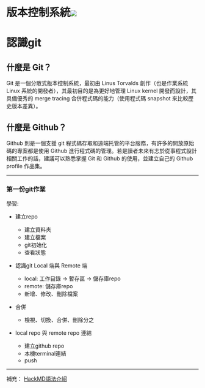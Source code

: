 # 版本控制系統![](https://i.imgur.com/ZMffe4m.jpg)


# 認識git 


## 什麼是 Git？

Git 是一個分散式版本控制系統，最初由 Linus Torvalds 創作（也是作業系統 Linux 系統的開發者），其最初目的是為更好地管理 Linux kernel 開發而設計，其具備優秀的 merge tracing 合併程式碼的能力（使用程式碼 snapshot 來比較歷史版本差異）。

## 什麼是 Github？

Github 則是一個支援 git 程式碼存取和遠端托管的平台服務，有許多的開放原始碼的專案都是使用 Github 進行程式碼的管理。若是讀者未來有志於從事程式設計相關工作的話，建議可以熟悉掌握 Git 和 Github 的使用，並建立自己的 Github profile 作品集。


---


### 第一份git作業

學習:
* 建立repo
    - 建立資料夾
    - 建立檔案
    - git初始化
    - 查看狀態

* 認識git Local 端與 Remote 端
    - local: 工作目錄 -> 暫存區 -> 儲存庫repo
    - remote: 儲存庫repo
    - 新增、修改、刪除檔案

* 合併
    - 檢視、切換、合併、刪除分之

* local repo 與 remote repo 連結
    - 建立github repo
    - 本機terminal連結
    - push




---
補充：
[HackMD語法介紹](https://hackmd.io/@wootu/SkY0M5wsZ?type=view)



